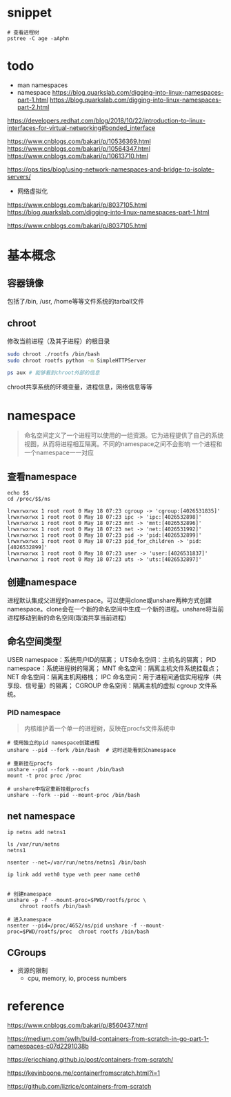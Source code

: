 
# snippet
```
# 查看进程树
pstree -C age -aAphn

```

# todo
- man namespaces
- namespace
https://blog.quarkslab.com/digging-into-linux-namespaces-part-1.html
https://blog.quarkslab.com/digging-into-linux-namespaces-part-2.html

 https://developers.redhat.com/blog/2018/10/22/introduction-to-linux-interfaces-for-virtual-networking#bonded_interface

https://www.cnblogs.com/bakari/p/10536369.html
https://www.cnblogs.com/bakari/p/10564347.html
https://www.cnblogs.com/bakari/p/10613710.html

https://ops.tips/blog/using-network-namespaces-and-bridge-to-isolate-servers/

- 网络虚拟化

https://www.cnblogs.com/bakari/p/8037105.html
https://blog.quarkslab.com/digging-into-linux-namespaces-part-1.html

https://www.cnblogs.com/bakari/p/8037105.html


# 基本概念

## 容器镜像
包括了/bin, /usr, /home等等文件系统的tarball文件


## chroot
修改当前进程（及其子进程）的根目录
```sh
sudo chroot ./rootfs /bin/bash
sudo chroot rootfs python -m SimpleHTTPServer

ps aux # 能够看到chroot外部的信息
```

chroot共享系统的环境变量，进程信息，网络信息等等

# namespace
>  命名空间定义了一个进程可以使用的一组资源。它为进程提供了自己的系统视图，从而将进程相互隔离。不同的namespace之间不会影响
>  一个进程和一个namespace一一对应
>  

## 查看namespace
```
echo $$
cd /proc/$$/ns

lrwxrwxrwx 1 root root 0 May 18 07:23 cgroup -> 'cgroup:[4026531835]'
lrwxrwxrwx 1 root root 0 May 18 07:23 ipc -> 'ipc:[4026532898]'
lrwxrwxrwx 1 root root 0 May 18 07:23 mnt -> 'mnt:[4026532896]'
lrwxrwxrwx 1 root root 0 May 18 07:23 net -> 'net:[4026531992]'
lrwxrwxrwx 1 root root 0 May 18 07:23 pid -> 'pid:[4026532899]'
lrwxrwxrwx 1 root root 0 May 18 07:23 pid_for_children -> 'pid:[4026532899]'
lrwxrwxrwx 1 root root 0 May 18 07:23 user -> 'user:[4026531837]'
lrwxrwxrwx 1 root root 0 May 18 07:23 uts -> 'uts:[4026532897]'
```

## 创建namespace
进程默认集成父进程的namespace。可以使用clone或unshare两种方式创建namespace。clone会在一个新的命名空间中生成一个新的进程。unshare将当前进程移动到新的命名空间(取消共享当前进程)

## 命名空间类型
USER namespace：系统用户ID的隔离；
UTS命名空间：主机名的隔离；
PID namespace：系统进程树的隔离；
MNT 命名空间：隔离主机文件系统挂载点；
NET 命名空间：隔离主机网络栈；
IPC 命名空间：用于进程间通信实用程序（共享段、信号量）的隔离；
CGROUP 命名空间：隔离主机的虚拟 cgroup 文件系统。

### PID namespace
> 内核维护着一个单一的进程树，反映在procfs文件系统中

```
# 使用独立的pid namespace创建进程
unshare --pid --fork /bin/bash  # 这时还能看到父namespace

# 重新挂在procfs
unshare --pid --fork --mount /bin/bash
mount -t proc proc /proc

# unshare中指定重新挂载procfs
unshare --fork --pid --mount-proc /bin/bash
```

## net namespace
```
ip netns add netns1

ls /var/run/netns
netns1

nsenter --net=/var/run/netns/netns1 /bin/bash

ip link add veth0 type veth peer name ceth0


```
```
# 创建namespace
unshare -p -f --mount-proc=$PWD/rootfs/proc \
    chroot rootfs /bin/bash

# 进入namespace
nsenter --pid=/proc/4652/ns/pid unshare -f --mount-proc=$PWD/rootfs/proc  chroot rootfs /bin/bash
```

## CGroups
- 资源的限制
	- cpu, memory, io, process numbers

# reference
https://www.cnblogs.com/bakari/p/8560437.html

https://medium.com/swlh/build-containers-from-scratch-in-go-part-1-namespaces-c07d2291038b

https://ericchiang.github.io/post/containers-from-scratch/

https://kevinboone.me/containerfromscratch.html?i=1

https://github.com/lizrice/containers-from-scratch


